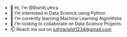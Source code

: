 - 👋 Hi, I’m @RishitLuthra
- 👀 I’m interested in Data Science using Python 
- 🌱 I’m currently learning Machine Learning Algorithms
- 💞️ I’m looking to collaborate on Data Science Projects
- 📫 Reach me out on luthrarishit1234@gmail.com
